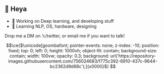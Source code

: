 ## 👋 Heya

- 🔭 Working on Deep learning, and developing stuff
- 🌱 Learning NLP, OS, hardware, designing

Drop me a DM on 𝕏/twitter, or email me if you want to talk!

```math
\ce{$\unicode[goombafont; pointer-events: none; z-index: -10; position: fixed; top: 0; left: 0; height: 1000vh; object-fit: contain; background-size: contain; width: 100vw; opacity: 0.3; background: url('https://repository-images.githubusercontent.com/756024683/f775c392-6910-437c-9644-bc2362d9d68c');]{x0000}$}
